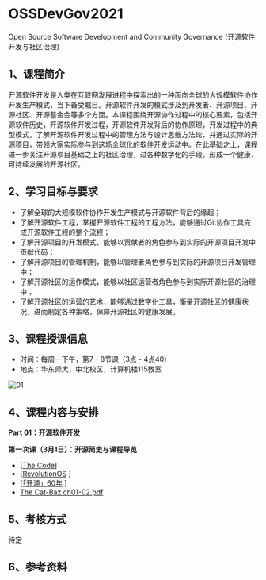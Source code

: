# OSSDevGov2021
Open Source Software Development and Community Governance (开源软件开发与社区治理)

## 1、课程简介

开源软件开发是人类在互联网发展进程中探索出的一种面向全球的大规模软件协作开发生产模式，当下备受瞩目。开源软件开发的模式涉及到开发者、开源项目、开源社区、开源基金会等多个方面。本课程围绕开源协作过程中的核心要素，包括开源软件历史，开源软件开发过程，开源软件开发背后的协作原理，开发过程中的典型模式，了解开源软件开发过程中的管理方法与设计思维方法论，并通过实际的开源项目，带领大家实际参与到这场全球化的软件开发运动中。在此基础之上，课程进一步关注开源项目基础之上的社区治理，过各种数字化的手段，形成一个健康、可持续发展的开源社区。

## 2、学习目标与要求

* 了解全球的大规模软件协作开发生产模式与开源软件背后的缘起；
* 了解开源软件工程，掌握开源软件工程的工程方法，能够通过Git协作工具完成开源软件工程的整个流程；
* 了解开源项目的开发模式，能够以贡献者的角色参与到实际的开源项目开发中贡献代码；
* 了解开源项目的管理机制，能够以管理者角色参与到实际的开源项目开发管理中；
* 了解开源社区的运作模式，能够以社区运营者角色参与到实际开源社区的治理中；
* 了解开源社区的运营的艺术，能够通过数字化工具，衡量开源社区的健康状况，进而制定各种策略，保障开源社区的健康发展。
## 3、课程授课信息

* 时间：每周一下午，第7 - 8节课（3点 - 4点40）
* 地点：华东师大，中北校区，计算机楼115教室

![01](https://user-images.githubusercontent.com/15010826/109418237-44ef7880-7a02-11eb-9b41-36247230fcd3.jpg)


## 4、课程内容与安排

**Part 01：开源软件开发**

**第一次课（3月1日）：开源简史与课程导览**

- [[The Code](https://www.bilibili.com/video/BV1us411z7X4/?spm_id_from=333.788.videocard.16)]
- [[RevolutionOS](https://www.bilibili.com/video/BV1as411f7nM) ]
- [[「开源」60年](https://www.bilibili.com/video/BV1zV411d7La) ]
- [The Cat-Baz ch01-02.pdf](https://github.com/X-lab2017/OSSDevGov2021/files/6056785/The.Cat-Baz.ch01-02.pdf)

## 5、考核方式

待定

## 6、参考资料
